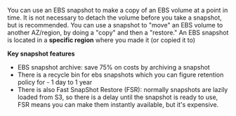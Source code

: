 You can use an EBS snapshot to make a copy of an EBS volume at a point in time.
It is not necessary to detach the volume before you take a snapshot, but is recommended.
You can use a snapshot to "move" an EBS volume to another AZ/region, by doing a "copy" and then a "restore."
An EBS snapshot is located in a **specific region** where you made it (or copied it to)

**Key snapshot features**

- EBS snapshot archive: save 75% on costs by archiving a snapshot
- There is a recycle bin for ebs snapshots which you can figure retention policy for - 1 day to 1 year
- There is also Fast SnapShot Restore (FSR): normally snapshots are lazily loaded from S3, so there is a delay until the snapshot is ready to use, FSR means you can make them instantly available, but it's expensive. 